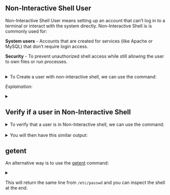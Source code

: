 ## Non-Interactive Shell User

Non-Interactive Shell User means setting up an account that can’t log in to a terminal or interact with the system directly. Non-Interactive Shell is is commonly used for:
<br>

**System users** - Accounts that are created for services (like Apache or MySQL) that don’t require login access.

**Security** - To prevent unauthorized shell access while still allowing the user to own files or run processes.
<br>
<br>

<details>
<summary>To Create a user with non-interactive shell, we can use the command:</summary>

```
sudo useradd -s /sbin/nologin <USERNAME>
```

</details>

*Explaination:*
<details>
<summary></summary>

* ```sudo``` Runs the command with superuser (admin) privileges.

* ```useradd``` Creates a new user.

* ```-s``` or ```--shell``` refers to the name of the user's login shell. 

* ```/sbin/nologin``` Sets the user's login shell to ```/sbin/nologin```. By setting the shell to ```/sbin/nologin```, you're telling the system that this user should not be allowed to log in interactively.
</details>

## Verify if a user in Non-Interactive Shell
<details>
<summary>To verify that a user is in Non-Interactive shell, we can use the command:</summary>

```
cat /etc/passwd | grep <USERNAME>
```
</details>
<br>

<details>
<summary>You will then have this similar output:</summary>
  
```
username:x:1001:1001::/home/username:/sbin/nologin
```
</details>

## getent

An alternative way is to use the</summary> [getent](https://man7.org/linux/man-pages/man1/getent.1.html) command:<details><summary></summary>  
```
getent passwd <USERNAME>
```
</details>

This will return the same line from ```/etc/passwd``` and you can inspect the shell at the end.
<br>
<br>


